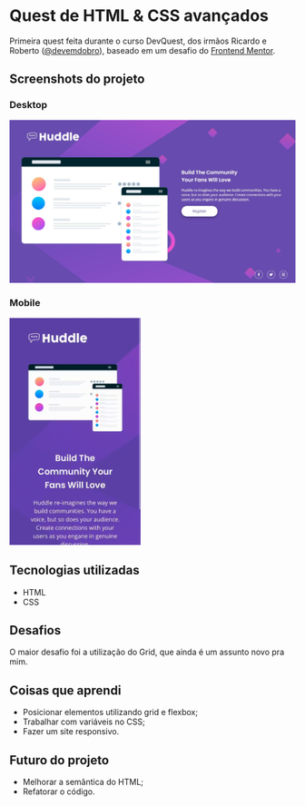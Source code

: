 # Quest de HTML & CSS avançados

Primeira quest feita durante o curso DevQuest, dos irmãos Ricardo e Roberto (<a href="https://www.instagram.com/devemdobro" target="_blank">@devemdobro</a>), baseado em um desafio do <a href="https://www.frontendmentor.io/" target="_blank">Frontend Mentor</a>.

## Screenshots do projeto

### Desktop

<img src="src/screenshots/design-desktop.jpg" alt="Screenshot do projeto desktop" width="700"/>

### Mobile

<img src="src/screenshots/gif-design-mobile.gif" alt="Screenshot do projeto mobile" height="400"/>

## Tecnologias utilizadas

- HTML
- CSS

## Desafios

O maior desafio foi a utilização do Grid, que ainda é um assunto novo pra mim.

## Coisas que aprendi

- Posicionar elementos utilizando grid e flexbox;
- Trabalhar com variáveis no CSS;
- Fazer um site responsivo.

## Futuro do projeto

- Melhorar a semântica do HTML;
- Refatorar o código.
